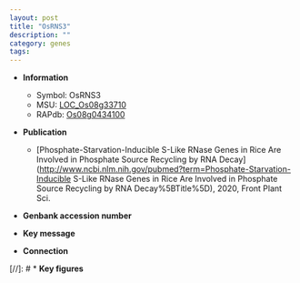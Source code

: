 ```yaml
---
layout: post
title: "OsRNS3"
description: ""
category: genes
tags: 
---
```


* **Information**  
    + Symbol: OsRNS3  
    + MSU: [LOC_Os08g33710](http://rice.plantbiology.msu.edu/cgi-bin/ORF_infopage.cgi?orf=LOC_Os08g33710)  
    + RAPdb: [Os08g0434100](http://rapdb.dna.affrc.go.jp/viewer/gbrowse_details/irgsp1?name=Os08g0434100)  

* **Publication**  
    + [Phosphate-Starvation-Inducible S-Like RNase Genes in Rice Are Involved in Phosphate Source Recycling by RNA Decay](http://www.ncbi.nlm.nih.gov/pubmed?term=Phosphate-Starvation-Inducible S-Like RNase Genes in Rice Are Involved in Phosphate Source Recycling by RNA Decay%5BTitle%5D), 2020, Front Plant Sci.

* **Genbank accession number**  

* **Key message**  

* **Connection**  

[//]: # * **Key figures**  


